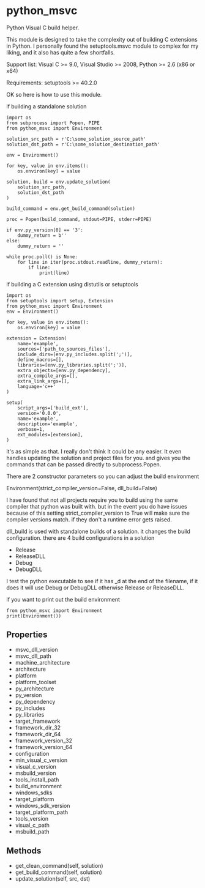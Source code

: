 # python_msvc
Python Visual C build helper.

This module is designed to take the complexity out of building C
extensions in Python. I personally found the setuptools.msvc module
to complex for my liking, and it also has quite a few shortfalls.

Support list:
Visual C >= 9.0,
Visual Studio >= 2008,
Python >= 2.6 (x86 or x64)

Requirements:
setuptools >= 40.2.0


OK so here is how to use this module.

if building a standalone solution

    import os
    from subprocess import Popen, PIPE
    from python_msvc import Environment

    solution_src_path = r'C:\some_solution_source_path'
    solution_dst_path = r'C:\some_solution_destination_path'

    env = Environment()

    for key, value in env.items():
        os.environ[key] = value

    solution, build = env.update_solution(
        solution_src_path,
        solution_dst_path
    )

    build_command = env.get_build_command(solution)

    proc = Popen(build_command, stdout=PIPE, stderr=PIPE)

    if env.py_version[0] == '3':
        dummy_return = b''
    else:
        dummy_return = ''

    while proc.poll() is None:
        for line in iter(proc.stdout.readline, dummy_return):
            if line:
                print(line)


if building a C extension using distutils or setuptools

    import os
    from setuptools import setup, Extension
    from python_msvc import Environment
    env = Environment()

    for key, value in env.items():
        os.environ[key] = value

    extension = Extension(
        name='example',
        sources=['path_to_sources_files'],
        include_dirs=[env.py_includes.split(';')],
        define_macros=[],
        libraries=[env.py_libraries.split(';')],
        extra_objects=[env.py_dependency],
        extra_compile_args=[],
        extra_link_args=[],
        language='c++'
    )

    setup(
        script_args=['build_ext'],
        version='0.0.0',
        name='example',
        description='example',
        verbose=1,
        ext_modules=[extension],
    )

it's as simple as that. I really don't think It could be any easier.
It even handles updating the solution and project files for you. and
gives you the commands that can be passed directly to subprocess.Popen.

There are 2 constructor parameters so you can adjust the build environment

Environment(strict_compiler_version=False, dll_build=False)

I have found that not all projects require you to build using the same
compiler that python was built with. but in the event you do have
issues because of this setting  strict_compiler_version to True will
make sure the compiler versions match.  if they don't a runtime error
gets raised.

dll_build is used with standalone builds of a solution. it changes the
build configuration. there are 4 build configurations in a solution

* Release
* ReleaseDLL
* Debug
* DebugDLL

I test the python executable to see if it has _d at the end of the
filename, if it does it will use Debug or DebugDLL otherwise
Release or ReleaseDLL.

if you want to print out the build environment

    from python_msvc import Environment
    print(Environment())


## Properties

  * msvc_dll_version
  * msvc_dll_path
  * machine_architecture
  * architecture
  * platform
  * platform_toolset
  * py_architecture
  * py_version
  * py_dependency
  * py_includes
  * py_libraries
  * target_framework
  * framework_dir_32
  * framework_dir_64
  * framework_version_32
  * framework_version_64
  * configuration
  * min_visual_c_version
  * visual_c_version
  * msbuild_version
  * tools_install_path
  * build_environment
  * windows_sdks
  * target_platform
  * windows_sdk_version
  * target_platform_path
  * tools_version
  * visual_c_path
  * msbuild_path


## Methods

  * get_clean_command(self, solution)
  * get_build_command(self, solution)
  * update_solution(self, src, dst)





